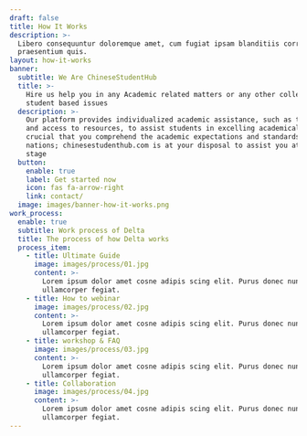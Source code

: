 ```yaml
---
draft: false
title: How It Works
description: >-
  Libero consequuntur doloremque amet, cum fugiat ipsam blanditiis corrupti
  praesentium quis.
layout: how-it-works
banner:
  subtitle: We Are ChineseStudentHub
  title: >-
    Hire us help you in any Academic related matters or any other college
    student based issues 
  description: >-
    Our platform provides individualized academic assistance, such as tutoring
    and access to resources, to assist students in excelling academically. It is
    crucial that you comprehend the academic expectations and standards in these
    nations; chinesestudenthub.com is at your disposal to assist you at every
    stage
  button:
    enable: true
    label: Get started now
    icon: fas fa-arrow-right
    link: contact/
  image: images/banner-how-it-works.png
work_process:
  enable: true
  subtitle: Work process of Delta
  title: The process of how Delta works
  process_item:
    - title: Ultimate Guide
      image: images/process/01.jpg
      content: >-
        Lorem ipsum dolor amet cosne adipis scing elit. Purus donec nunc eros
        ullamcorper fegiat.
    - title: How to webinar
      image: images/process/02.jpg
      content: >-
        Lorem ipsum dolor amet cosne adipis scing elit. Purus donec nunc eros
        ullamcorper fegiat.
    - title: workshop & FAQ
      image: images/process/03.jpg
      content: >-
        Lorem ipsum dolor amet cosne adipis scing elit. Purus donec nunc eros
        ullamcorper fegiat.
    - title: Collaboration
      image: images/process/04.jpg
      content: >-
        Lorem ipsum dolor amet cosne adipis scing elit. Purus donec nunc eros
        ullamcorper fegiat.
---
```


